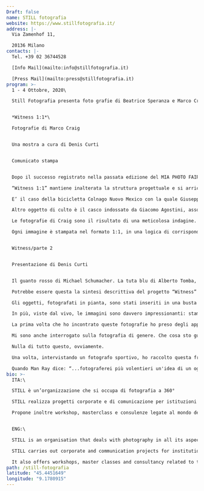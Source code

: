 ```yaml
---
Draft: false
name: STILL fotografia
website: https://www.stillfotografia.it/
address: |-
  Via Zamenhof 11,

  20136 Milano
contacts: |-
  Tel. +39 02 36744528

  [Info Mail](mailto:info@stillfotografia.it)

  [Press Mail](mailto:press@stillfotografia.it)
program: >-
  1 - 4 Ottobre, 2020\

  Still Fotografia presenta foto grafie di Beatrice Speranza e Marco Craig


  *Witness 1:1*\

  Fotografie di Marco Craig


  Una mostra a cura di Denis Curti


  Comunicato stampa


  Dopo il successo registrato nella passata edizione del MIA PHOTO FAIR, la produzione fotografica di Marco Craig, raccolta sotto il titolo “WITNESS 1:1”, si rinnova con oltre venti nuovi soggetti e viene ospitata dal 20 febbraio (opening ore 19) presso la Galleria Still, diretta da Denis Curti.

  “Witness 1:1” mantiene inalterata la struttura progettuale e si arricchisce di nuovi “oggetti” utilizzati da grandi campioni dello sport in occasioni davvero speciali.

  E’ il caso della bicicletta Colnago Nuovo Mexico con la quale Giuseppe Saronni scrive una pagina di storia del ciclismo italiano e internazionale. E’  il 5 settembre 1982 e Saronni, mani basse sul manubrio e pedalata potente, si impone ai campionati del mondo in Gran Bretagna  con quella che passa alla storia come “la fucilata di Goodwood”, forse la volata più spettacolare degli annali delle due ruote. 

  Altro oggetto di culto è il casco indossato da Giacomo Agostini, asso del motociclismo, nelle gare del Gran Premio di Brno in Cecoslovacchia.  E’ il 20 luglio 1969: Neil Armstrong, astronauta dell’Apollo 11, mette il primo piede sul suolo lunare e Agostini, protagonista di pagine epiche, conquista due titoli del mondo nelle  classi “350” e  “500” con le MV Agusta. Questa vittoria, così come l’allunaggio, è un fatto storico: quell'anno “Ago” vince tutte le gare e a oggi è il pilota più titolato che il motociclismo abbia mai conosciuto. Il passamontagna bianco che disegna la sagoma di un cuore conserva a futura memoria l’eccezionalità dell’impresa condotta da Reinhold Messner. Lo indossa l’alpinista e scalatore italiano quando l’8 maggio 1978, con il compagno Peter Habeler, raggiunge la vetta del Monte Everest, senza bombole di ossigeno. I due si impongono alla fama planetaria, perché compiono un’impresa fino ad allora ritenuta impossibile, al punto di essere accusati di aver utilizzato di nascosto piccoli ausili. Illazioni messe a tacere due anni dopo, quando Messner compie l’ascesa in solitaria, facendo ricorso solo alle sue forze e alla sua competenza.

  Le fotografie di Craig sono il risultato di una meticolosa indagine. Dopo aver selezionato un elenco di eventi storici in campo sportivo, Craig si mette alla ricerca degli oggetti immortali e iconici, che li ricordano. Dietro a ciascuno di essi c’è sempre una storia interessante.

  Ogni immagine è stampata nel formato 1:1, in una logica di corrispondenza con l’oggetto ripreso, ed è realizzata in 5 esemplari.


  Witness/parte 2


  Presentazione di Denis Curti


  Il guanto rosso di Michael Schumacher. La tuta blu di Alberto Tomba, la maglia di Michael Jordan dei Chicago Bulls e molti altri oggetti, attrezzi o indumenti appartenuti e usati in un momento particolare dai campioni dello sport. Ogni foto è una storia. Ogni scatto un simulacro. Quasi un ex voto. Una reliquia. Una promessa. Un’ emozione.

  Potrebbe essere questa la sintesi descrittiva del progetto “Witness” di Marco Craig che, con un work in progress (il lavoro non è ancora concluso...) va costruendo una sorta di campionario di cimeli, per nulla feticista, direi, e tendente alla valorizzazione simbolica di uno story-telling contemporaneo.

  Gli oggetti, fotografati in pianta, sono stati inseriti in una busta sottovuoto e ognuno è accompagnato da una piccola etichetta anticata che funge da didascalia. Si tratta di scelte estetiche necessarie a rendere omogeneo una raccolta molto diversa per forme e dimensioni.

  In più, viste dal vivo, le immagini sono davvero impressionanti: stampate nella proporzione uno a uno, sono capaci di restituire emozioni e di contenere memoria.

  La prima volta che ho incontrato queste fotografie ho preso degli appunti mentali: luce bianca, silenzio, concentrazione, prevalenza del rosso, serenità, lentezza, zero orizzonti, nessun luogo e tutti i luoghi del mondo, memoria degli altri, unicità. Ho pensato a queste immagini come a pezzi di mondo separati tra loro, che, semplicemente per il fatto di essere stati fo- tografati, assumono un nuovo significato. Improvvisamente ho capito che anche l’immaginazione fa parte dello spazio, diventa palpabile e visibile. Dentro queste fotografie c’è fisicità, c’è la consistenza della luce e dell’aria. E’ per questo che si percepiscono come un tutt’uno, come un abbraccio collettivo.

  Mi sono anche interrogato sulla fotografia di genere. Che cosa sto guardando? Immagini sportive? Still-life? Prove indiziarie?

  Nulla di tutto questo, ovviamente.

  Una volta, intervistando un fotografo sportivo, ho raccolto questa frase: “Se vedi l’azione vuol dire che l’hai persa”. Questo il mantra di chi dimostra di essere capace di stabilire un rapporto di sintonia con gli atleti e di entrare nell’euforia vibrante del pubblico. Marco Craig ha messo in scena esattamente il contrario. Se è vero che tempismo e reattività sono da sempre alla base di un certo modo di fotografare, questa serie ribadisce, invece, l’importanza del progetto, della ricerca e del pensiero, perché questi scatti prendono le distanze dai generi specifici e fanno il loro ingresso nella dimensione contemporanea del racconto.

  Quando Man Ray dice: “...fotograferei più volentieri un'idea di un oggetto, e un sogno piuttosto che un'idea”, forse ci sta dicendo che la grammatica delle immagini non ha mai cercato di seguire le regole della parola. Ci sta confermando, in nome di una precisa e necessaria autonomia, che la fotografia è figlia dello spirito moderno e borghese con la sua na- tura specifica, quella della riproducibilità, distruggendo così l’aura legata al concetto di unicum e facendosi “art moyen”, facilmente accessibile, meccanicamente semplice. E tutto questo io lo ritrovo nel lavoro di Marco Craig.
bio: >-
  ITA:\

  STILL è un’organizzazione che si occupa di fotografia a 360°

  STILL realizza progetti corporate e di comunicazione per istituzioni e aziende e sviluppa progetti formativi dedicati ai temi fondamentali che ruotano intorno al mondo delle immagini e della fotografia.

  Propone inoltre workshop, masterclass e consulenze legate al mondo del collezionismo per la vendita e l’acquisto di fotografie e progetta mostre, libri e cataloghi d’arte.


  ENG:\

  STILL is an organisation that deals with photography in all its aspects.

  STILL carries out corporate and communication projects for institutions and companies and develops training projects dedicated to the fundamental themes around the world of images and photography.

  It also offers workshops, master classes and consultancy related to the world of collecting photography. STILL also produces exhibitions, books and art catalogs.
path: /still-fotografia
latitude: "45.4451649"
longitude: "9.1780915"
---
```

